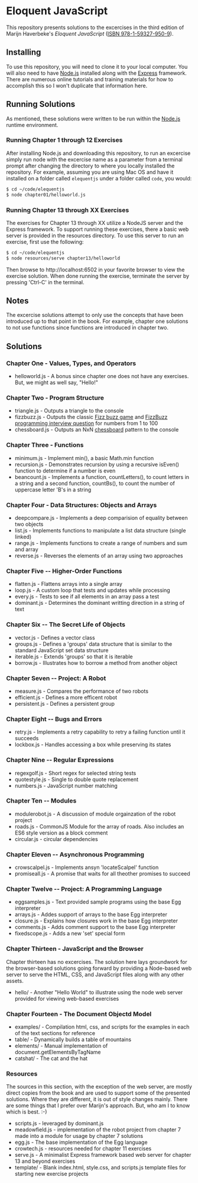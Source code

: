 # Eloquent JavaScript

This repository presents solutions to the excercises in the third edition of Marijn Haverbeke's _Eloquent JavaScript_ ([ISBN 978-1-59327-950-9](https://read.amazon.com/kp/embed?asin=B07C96Q217&preview=newtab&linkCode=kpe&ref_=cm_sw_r_kb_dp_fxZ.EbDN7B1DB)).

## Installing

To use this repository, you will need to clone it to your local computer. You will also need to have [Node.js](nodejs.org) installed along with the [Express](https://expressjs.com/) framework. There are numerous online tutorials and training materials for how to accomplish this so I won't duplicate that information here.

## Running Solutions

As mentioned, these solutions were written to be run within the [Node.js](nodejs.org) runtime environment.

### Running Chapter 1 through 12 Exercises

After installing Node.js and downloading this repository, to run an excercise simply run node with the excercise name as a parameter from a terminal prompt after changing the directory to where you locally installed the repository. For example, assuming you are using Mac OS and have it installed on a folder called `elequentjs` under a folder called `code`, you would:

```bash
$ cd ~/code/elequentjs
$ node chapter01/helloworld.js
```

### Running Chapter 13 through XX Exercises

The exercises for Chapter 13 through XX utilize a NodeJS server and the Express framework. To support running these exercises, there a basic web server is provided in the resources directory.
To use this server to run an exercise, first use the following:

```bash
$ cd ~/code/elequentjs
$ node resources/serve chapter13/helloworld
```

Then browse to http://localhost:6502 in your favorite browser to view the exercise solution. When done running the exercise, terminate the server by pressing 'Ctrl-C' in the terminal.

## Notes

The excercise solutions attempt to only use the concepts that have been introduced up to that
point in the book. For example, chapter one solutions to not use functions since functions
are introduced in chapter two.

## Solutions

### Chapter One - Values, Types, and Operators

- helloworld.js - A bonus since chapter one does not have any exercises. But, we might as well say, "Hello!"

### Chapter Two - Program Structure

- triangle.js - Outputs a triangle to the console
- fizzbuzz.js - Outputs the classic [Fizz buzz game](https://en.wikipedia.org/wiki/Fizz_buzz) and [FizzBuzz programming interview question](https://blog.codinghorror.com/why-cant-programmers-program/) for numbers from 1 to 100
- chessboard.js - Outputs an NxN [chessboard](https://en.wikipedia.org/wiki/Chessboard) pattern to the console

### Chapter Three - Functions

- minimum.js - Implement min(), a basic Math.min function
- recursion.js - Demonstrates recursion by using a recursive isEven() function to determine if a number is even
- beancount.js - Implements a function, countLetters(), to count letters in a string and a second function, countBs(), to count the number of uppercase letter 'B's in a string

### Chapter Four - Data Structures: Objects and Arrays

- deepcompare.js - Implements a deep comparision of equality between two objects
- list.js - Implements functions to manipulate a list data structure (single linked)
- range.js - Implements functions to create a range of numbers and sum and array
- reverse.js - Reverses the elements of an array using two approaches

### Chapter Five -- Higher-Order Functions

- flatten.js - Flattens arrays into a single array
- loop.js - A custom loop that tests and updates while processing
- every.js - Tests to see if all elements in an array pass a test
- dominant.js - Determines the dominant writting direction in a string of text

### Chapter Six -- The Secret Life of Objects

- vector.js - Defines a vector class
- groups.js - Defines a 'groups' data structure that is similar to the standard JavaScript set data structure
- iterable.js - Extends 'groups' so that it is iterable
- borrow.js - Illustrates how to borrow a method from another object

### Chapter Seven -- Project: A Robot

- measure.js - Compares the performance of two robots
- efficient.js - Defines a more efficent robot
- persistent.js - Defines a persistent group

### Chapter Eight -- Bugs and Errors

- retry.js - Implements a retry capability to retry a failing function until it succeeds
- lockbox.js - Handles accessing a box while preserving its states

### Chapter Nine -- Regular Expressions

- regexgolf.js - Short regex for selected string tests
- quotestyle.js - Single to double quote replacement
- numbers.js - JavaScript number matching

### Chapter Ten -- Modules

- modulerobot.js - A discussion of module orgainzation of the robot project
- roads.js - CommonJS Module for the array of roads. Also includes an ES6 style version as a block comment
- circular.js - circular dependencies

### Chapter Eleven -- Asynchronous Programming

- crowscalpel.js - Implements ansyn 'locateScalpel' function
- promiseall.js - A promise that waits for all theother promises to succeed

### Chapter Twelve -- Project: A Programming Language

- eggsamples.js - Text provided sample programs using the base Egg interpreter
- arrays.js - Addes support of arrays to the base Egg interpreter
- closure.js - Explains how closures work in the base Egg interpreter
- comments.js - Adds comment support to the base Egg interpreter
- fixedscope.js - Adds a new 'set' special form

### Chapter Thirteen - JavaScript and the Browser

Chapter thirteen has no excercises. The solution here lays groundwork for the browser-based solutions going forward by providing a Node-based web server to serve the HTML, CSS, and JavaScript
files along with any other assets.

- hello/ - Another "Hello World" to illustrate using the node web server provided for viewing web-based exercises

### Chapter Fourteen - The Document Objectd Model

- examples/ - Compilation html, css, and scripts for the examples in each of the text sections for reference
- table/ - Dynamically builds a table of mountains
- elements/ - Manual implementation of document.getElementsByTagName
- catshat/ - The cat and the hat

### Resources

The sources in this section, with the exception of the web server, are mostly direct copies from the book and are used to support some of the presented solutions. Where they are different, it is out of style changes mainly. There are some things that I prefer over Marijn's approach. But, who am I to know which is best. :-)

- scripts.js - leveraged by dominant.js
- meadowfield.js - implementation of the robot project from chapter 7 made into a module for usage by chapter 7 solutions
- egg.js - The base implementation of the Egg language
- crowtech.js - resources needed for chapter 11 exercises
- serve.js - A minimalist Express framework based web server for chapter 13 and beyond exercises
- template/ - Blank index.html, style.css, and scripts.js template files for starting new exercise projects
